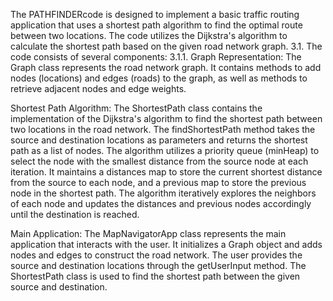 The PATHFINDERcode is designed to implement a basic traffic routing 
application that uses a shortest path algorithm to find the optimal route between 
two locations. The code utilizes the Dijkstra's algorithm to calculate the shortest 
path based on the given road network graph.
3.1. The code consists of several components:
3.1.1. Graph Representation:
The Graph class represents the road network graph. It contains methods to add 
nodes (locations) and edges (roads) to the graph, as well as methods to retrieve 
adjacent nodes and edge weights.

Shortest Path Algorithm:
The ShortestPath class contains the implementation of the Dijkstra's algorithm to 
find the shortest path between two locations in the road network.
The findShortestPath method takes the source and destination locations as 
parameters and returns the shortest path as a list of nodes.
The algorithm utilizes a priority queue (minHeap) to select the node with the 
smallest distance from the source node at each iteration.
It maintains a distances map to store the current shortest distance from the source 
to each node, and a previous map to store the previous node in the shortest path.
The algorithm iteratively explores the neighbors of each node and updates the 
distances and previous nodes accordingly until the destination is reached.

Main Application:
The MapNavigatorApp class represents the main application that interacts with the 
user. It initializes a Graph object and adds nodes and edges to construct the road 
network. The user provides the source and destination locations through the 
getUserInput method.
The ShortestPath class is used to find the shortest path between the given source 
and destination.

